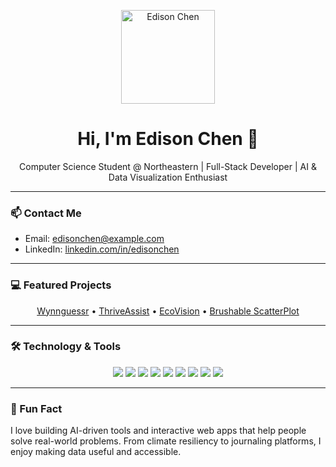 <p align="center">
  <img src="YOUR_HEADSHOT_URL" alt="Edison Chen" width="150"/>
</p>

<h1 align="center">Hi, I'm Edison Chen 👋</h1>
<p align="center">Computer Science Student @ Northeastern | Full-Stack Developer | AI & Data Visualization Enthusiast</p>

---

### 📫 Contact Me
- Email: edisonchen@example.com  
- LinkedIn: [linkedin.com/in/edisonchen](https://www.linkedin.com/in/edisonchen)  

---

### 💻 Featured Projects
<p align="center">
  <a href="https://github.com/yourusername/Wynnguessr">Wynnguessr</a> • 
  <a href="https://github.com/yourusername/ThriveAssist">ThriveAssist</a> • 
  <a href="https://github.com/yourusername/EcoVision">EcoVision</a> • 
  <a href="https://github.com/yourusername/BrushableScatterPlot">Brushable ScatterPlot</a>
</p>

---

### 🛠 Technology & Tools
<p align="center">
  <img src="https://img.shields.io/badge/Python-3776AB?style=for-the-badge&logo=python&logoColor=white"/>
  <img src="https://img.shields.io/badge/JavaScript-F7DF1E?style=for-the-badge&logo=javascript&logoColor=black"/>
  <img src="https://img.shields.io/badge/TypeScript-3178C6?style=for-the-badge&logo=typescript&logoColor=white"/>
  <img src="https://img.shields.io/badge/HTML5-E34F26?style=for-the-badge&logo=html5&logoColor=white"/>
  <img src="https://img.shields.io/badge/CSS3-1572B6?style=for-the-badge&logo=css3&logoColor=white"/>
  <img src="https://img.shields.io/badge/Flask-000000?style=for-the-badge&logo=flask&logoColor=white"/>
  <img src="https://img.shields.io/badge/PyTorch-EE4C2C?style=for-the-badge&logo=pytorch&logoColor=white"/>
  <img src="https://img.shields.io/badge/D3.js-F9A03C?style=for-the-badge&logo=d3.js&logoColor=white"/>
  <img src="https://img.shields.io/badge/AWS-232F3E?style=for-the-badge&logo=amazon-aws&logoColor=white"/>
</p>

---



### 🌱 Fun Fact
I love building AI-driven tools and interactive web apps that help people solve real-world problems. From climate resiliency to journaling platforms, I enjoy making data useful and accessible.  
